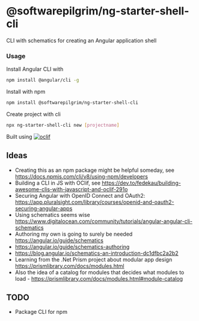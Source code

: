 @softwarepilgrim/ng-starter-shell-cli
=====================================

CLI with schematics for creating an Angular application shell

### Usage
Install Angular CLI with  

```bash
npm install @angular/cli -g
```

Install with npm

```bash
npm install @softwarepilgrim/ng-starter-shell-cli
```

Create project with cli

```bash
npx ng-starter-shell-cli new [projectname]
```

Built using
[![oclif](https://img.shields.io/badge/cli-oclif-brightgreen.svg)](https://oclif.io)

## Ideas
- Creating this as an npm package might be helpful someday, see https://docs.npmjs.com/cli/v8/using-npm/developers
- Building a CLI in JS with OClif, see https://dev.to/fedekau/building-awesome-clis-with-javascript-and-oclif-291o
- Securing Angular with OpenID Connect and OAuth2: https://app.pluralsight.com/library/courses/openid-and-oauth2-securing-angular-apps
- Using schematics seems wise https://www.digitalocean.com/community/tutorials/angular-angular-cli-schematics
- Authoring my own is going to surely be needed https://angular.io/guide/schematics 
- https://angular.io/guide/schematics-authoring
- https://blog.angular.io/schematics-an-introduction-dc1dfbc2a2b2
- Learning from the .Net Prism project about modular app design https://prismlibrary.com/docs/modules.html
- Also the idea of a catalog for modules that decides what modules to load - https://prismlibrary.com/docs/modules.html#module-catalog

## TODO
- Package CLI for npm
